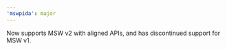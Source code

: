 ```yaml
---
'mswpida': major
---
```


Now supports MSW v2 with aligned APIs, and has discontinued support for MSW v1.
